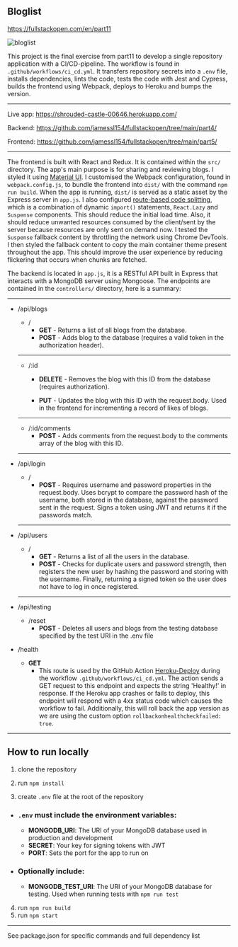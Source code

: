 ## Bloglist
https://fullstackopen.com/en/part11

![bloglist](https://github.com/jamessl154/bloglist/actions/workflows/ci_cd.yml/badge.svg)

This project is the final exercise from part11 to develop a single repository application with a CI/CD-pipeline. The workflow is found in `.github/workflows/ci_cd.yml`. It transfers repository secrets into a ```.env``` file, installs dependencies, lints the code, tests the code with Jest and Cypress, builds the frontend using Webpack, deploys to Heroku and bumps the version.

---

Live app: https://shrouded-castle-00646.herokuapp.com/

Backend: https://github.com/jamessl154/fullstackopen/tree/main/part4/

Frontend: https://github.com/jamessl154/fullstackopen/tree/main/part5/

---

The frontend is built with React and Redux. It is contained within the ```src/``` directory. The app's main purpose is for sharing and reviewing blogs. I styled it using [Material UI](https://mui.com/). I customised the Webpack configuration, found in ```webpack.config.js```, to bundle the frontend into ```dist/``` with the command `npm run build`. When the app is running, ```dist/``` is served as a static asset by the Express server in `app.js`. I also configured [route-based code splitting](https://reactjs.org/docs/code-splitting.html#route-based-code-splitting), which is a combination of dynamic `import()` statements, `React.Lazy` and `Suspense` components. This should reduce the initial load time. Also, it should reduce unwanted resources consumed by the client/sent by the server because resources are only sent on demand now. I tested the ```Suspense``` fallback content by throttling the network using Chrome DevTools. I then styled the fallback content to copy the main container theme present throughout the app. This should improve the user experience by reducing flickering that occurs when chunks are fetched.

The backend is located in `app.js`, it is a RESTful API built in Express that interacts with a MongoDB server using Mongoose. The endpoints are contained in the ```controllers/``` directory, here is a summary:

---
  - /api/blogs
    * /
      - __GET__ - Returns a list of all blogs from the database.
      - __POST__ - Adds blog to the database (requires a valid token in the authorization header).
    ---
    * /:id
      - __DELETE__ - Removes the blog with this ID from the database (requires authorization).

      - __PUT__ - Updates the blog with this ID with the request.body. Used in the frontend for incrementing a record of likes of blogs.
    ---
    * /:id/comments
      - __POST__ - Adds comments from the request.body to the comments array of the blog with this ID.
    ---

  - /api/login
    * /
      - __POST__ - Requires username and password properties in the request.body. Uses bcrypt to compare the password hash of the username, both stored in the database, against the password sent in the request. Signs a token using JWT and returns it if the passwords match.
    ---
  - /api/users
    * /
      - __GET__ - Returns a list of all the users in the database.
      - __POST__ - Checks for duplicate users and password strength, then registers the new user by hashing the password and storing with the username. Finally, returning a signed token so the user does not have to log in once registered.
    ---
  - /api/testing
    * /reset
      - __POST__ - Deletes all users and blogs from the testing database specified by the test URI in the .env file

  - /health

    - __GET__ 
      - This route is used by the GitHub Action [Heroku-Deploy](https://github.com/marketplace/actions/deploy-to-heroku#health-check) during the workflow ```.github/workflows/ci_cd.yml```. The action sends a GET request to this endpoint and expects the string 'Healthy!' in response. If the Heroku app crashes or fails to deploy, this endpoint will respond with a 4xx status code which causes the workflow to fail. Additionally, this will roll back the app version as we are using the custom option ```rollbackonhealthcheckfailed: true```.

---
## How to run locally

1. clone the repository
2. run `npm install`

3. create ```.env``` file at the root of the repository
- ### ```.env``` must include the environment variables:
  - **MONGODB_URI**: The URI of your MongoDB database used in production and development
  - **SECRET**: Your key for signing tokens with JWT
  - **PORT**: Sets the port for the app to run on

- ### Optionally include:

  - **MONGODB_TEST_URI**: The URI of your MongoDB database for testing. Used when running tests with `npm run test`

4. run `npm run build`
5. run `npm start`
---
See package.json for specific commands and full dependency list
